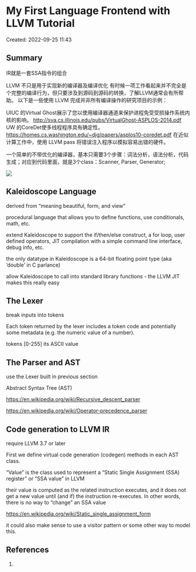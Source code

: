 # My First Language Frontend with LLVM Tutorial

Created: 2022-09-25 11:43

## Summary

IR就是一套SSA指令的组合

LLVM 不只是用于实现新的编译器及编译优化
有时候一项工作看起来并不完全是个完整的编译行为，但只要涉及到源码到源码的转换，了解LLVM通常会有所帮助。
以下是一些使用 LLVM 完成并非所有编译操作的研究项目的示例：

UIUC 的Virtual Ghost展示了您以使用编译器通道来保护进程免受受损操作系统内核的影响。 http://sva.cs.illinois.edu/pubs/VirtualGhost-ASPLOS-2014.pdf
UW 的CoreDet使多线程程序具有确定性。 https://homes.cs.washington.edu/~djg/papers/asplos10-coredet.pdf
在近似计算工作中，使用 LLVM pass 将错误注入程序以模拟容易出错的硬件。


一个简单的不带优化的编译器，基本只需要3个步骤：词法分析，语法分析，代码生成；对应到代码里面，就是3个class：Scanner, Parser, Generator;

![](https://tva1.sinaimg.cn/large/e6c9d24egy1h6jmhewfy5j211x0u0djs.jpg)

## Kaleidoscope Language

derived from “meaning beautiful, form, and view”

procedural language that allows you to define functions, use conditionals, math, etc.

extend Kaleidoscope to support the if/then/else construct, a for loop, user defined operators, JIT compilation with a simple command line interface, debug info, etc.

the only datatype in Kaleidoscope is a 64-bit floating point type (aka ‘double’ in C parlance)

allow Kaleidoscope to call into standard library functions - the LLVM JIT makes this really easy

## The Lexer

break inputs into tokens

Each token returned by the lexer includes a token code and potentially some metadata (e.g. the numeric value of a number).

tokens [0-255] its ASCII value

## The Parser and AST

use the Lexer built in previous section

Abstract Syntax Tree (AST)

https://en.wikipedia.org/wiki/Recursive_descent_parser

https://en.wikipedia.org/wiki/Operator-precedence_parser

## Code generation to LLVM IR

require LLVM 3.7 or later

First we define virtual code generation (codegen) methods in each AST class.

“Value” is the class used to represent a “Static Single Assignment (SSA) register” or “SSA value” in LLVM

their value is computed as the related instruction executes, and it does not get a new value until (and if) the instruction re-executes. In other words, there is no way to “change” an SSA value

https://en.wikipedia.org/wiki/Static_single_assignment_form

it could also make sense to use a visitor pattern or some other way to model this.

## References

1.
